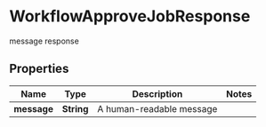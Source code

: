 

# WorkflowApproveJobResponse

message response

## Properties

| Name | Type | Description | Notes |
|------------ | ------------- | ------------- | -------------|
|**message** | **String** | A human-readable message |  |



